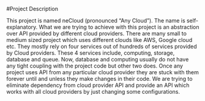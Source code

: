 #Project Description

This project is named neCloud (pronounced “Any Cloud”). The name is self-explanatory. What we are trying to achieve with this project is an abstraction over API provided by different cloud providers. There are many small to medium sized project which uses different clouds like AWS, Google cloud etc. They mostly rely on four services out of hundreds of services provided by Cloud providers. These 4 services include, computing, storage, database and queue. Now, database and computing usually do not have any tight coupling with the project code but other two does. Once any project uses API from any particular cloud provider they are stuck with them forever until and unless they make changes in their code. We are trying to eliminate dependency from cloud provider API and provide an API which works with all cloud providers by just changing some configurations. 
